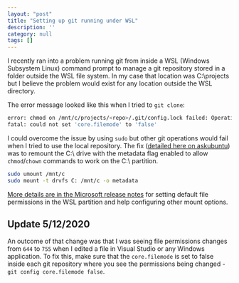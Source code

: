 ```yaml
---
layout: "post"
title: "Setting up git running under WSL"
description: ''
category: null
tags: []
---
```


I recently ran into a problem running git from inside a WSL (Windows Subsystem Linux) command prompt to manage a git repository stored in a folder outside the WSL file system. In my case that location was C:\projects but I believe the problem would exist for any location outside the WSL directory.

The error message looked like this when I tried to `git clone`:
```bash
error: chmod on /mnt/c/projects/<repo>/.git/config.lock failed: Operation not permitted
fatal: could not set 'core.filemode' to 'false'
```

I could overcome the issue by using `sudo` but other git operations would fail when I tried to use the local repository. The fix ([detailed here on askubuntu](https://askubuntu.com/questions/1115564/wsl-ubuntu-distro-how-to-solve-operation-not-permitted-on-cloning-repository/1118158#answer-1118158)) was to remount the C:\ drive with the metadata flag enabled to allow `chmod`/`chown` commands to work on the C:\ partition.

```bash
sudo umount /mnt/c
sudo mount -t drvfs C: /mnt/c -o metadata
```

[More details are in the Microsoft release notes](https://docs.microsoft.com/en-us/windows/wsl/release-notes#build-17063) for setting default file permissions in the WSL partition and help configuring other mount options.

## Update 5/12/2020

An outcome of that change was that I was seeing file permissions changes from `644` to `755` when I edited a file in Visual Studio or any Windows application. To fix this, make sure that the `core.filemode` is set to false inside each git repository where you see the permissions being changed - `git config core.filemode false`.
